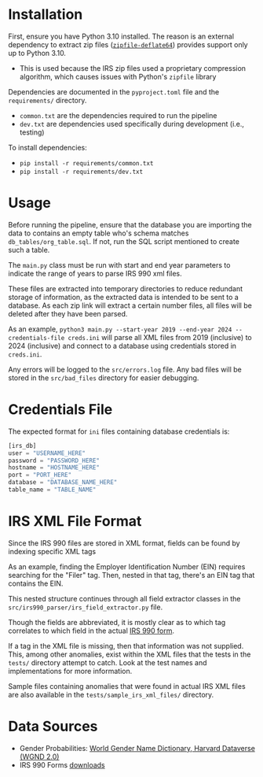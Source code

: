 
# Installation

First, ensure you have Python 3.10 installed. The reason is an external
dependency to extract zip files ([`zipfile-deflate64`](https://github.com/brianhelba/zipfile-deflate64)) provides support
only up to Python 3.10.

- This is used because the IRS zip files used a proprietary compression
algorithm, which causes issues with Python's `zipfile` library

Dependencies are documented in the `pyproject.toml` file and the `requirements/`
directory.

- `common.txt` are the dependencies required to run the pipeline
- `dev.txt` are dependencies used specifically during development (i.e., testing)

To install dependencies:

- `pip install -r requirements/common.txt`
- `pip install -r requirements/dev.txt`

# Usage

Before running the pipeline, ensure that the database you are importing the data
to contains an empty table who's schema matches `db_tables/org_table.sql`. If
not, run the SQL script mentioned to create such a table.

The `main.py` class must be run with start and end year parameters to indicate
the range of years to parse IRS 990 xml files.

These files are extracted into temporary directories to reduce redundant storage
of information, as the extracted data is intended to be sent to a database.
As each zip link will extract a certain number files, all files will be deleted
after they have been parsed.

As an example, `python3 main.py --start-year 2019 --end-year 2024 --credentials-file creds.ini`
will parse all XML files from 2019 (inclusive) to 2024 (inclusive) and connect
to a database using credentials stored in `creds.ini`.

Any errors will be logged to the `src/errors.log` file. Any bad files will be
stored in the `src/bad_files` directory for easier debugging.

# Credentials File

The expected format for `ini` files containing database credentials is:

```python
[irs_db]
user = "USERNAME_HERE"
password = "PASSWORD_HERE"
hostname = "HOSTNAME_HERE"
port = "PORT_HERE"
database = "DATABASE_NAME_HERE"
table_name = "TABLE_NAME"
```

# IRS XML File Format

Since the IRS 990 files are stored in XML format, fields can be found by
indexing specific XML tags

As an example, finding the Employer Identification Number (EIN) requires searching
for the "Filer" tag. Then, nested in that tag, there's an EIN tag that contains
the EIN.

This nested structure continues through all field extractor classes in the
`src/irs990_parser/irs_field_extractor.py` file.

Though the fields are abbreviated, it is mostly clear as to which tag correlates
to which field in the actual [IRS 990 form](https://www.irs.gov/pub/irs-pdf/f990.pdf).

If a tag in the XML file is missing, then that information was not supplied.
This, among other anomalies, exist within the XML files that the tests in the
`tests/` directory attempt to catch. Look at the test names and implementations
for more information.

Sample files containing anomalies that were found in actual IRS XML files are
also available in the `tests/sample_irs_xml_files/` directory.

# Data Sources

- Gender Probabilities: [World Gender Name Dictionary, Harvard Dataverse (WGND 2.0)](https://dataverse.harvard.edu/dataset.xhtml?persistentId=doi:10.7910/DVN/MSEGSJ)
- IRS 990 Forms [downloads](https://www.irs.gov/charities-non-profits/form-990-series-downloads)
